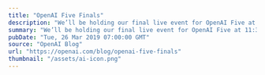 ```yaml
---
title: "OpenAI Five Finals"
description: "We’ll be holding our final live event for OpenAI Five at 11:30am PT on April 13."
summary: "We’ll be holding our final live event for OpenAI Five at 11:30am PT on April 13."
pubDate: "Tue, 26 Mar 2019 07:00:00 GMT"
source: "OpenAI Blog"
url: "https://openai.com/blog/openai-five-finals"
thumbnail: "/assets/ai-icon.png"
---
```


